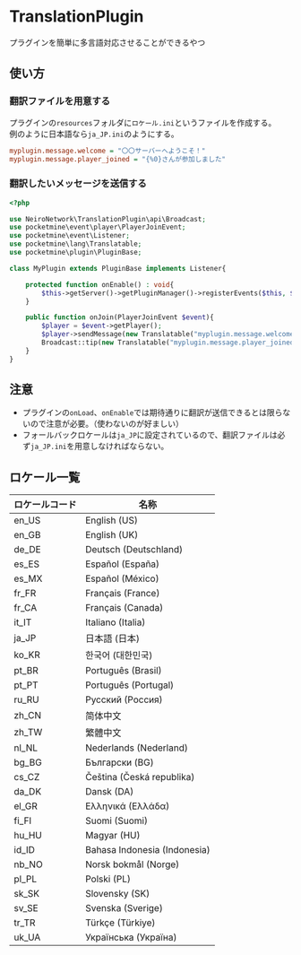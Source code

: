# TranslationPlugin
プラグインを簡単に多言語対応させることができるやつ

## 使い方
### 翻訳ファイルを用意する
プラグインの`resources`フォルダに`ロケール.ini`というファイルを作成する。  
例のように日本語なら`ja_JP.ini`のようにする。
```ini
myplugin.message.welcome = "〇〇サーバーへようこそ！"
myplugin.message.player_joined = "{%0}さんが参加しました"
```

### 翻訳したいメッセージを送信する

```php
<?php

use NeiroNetwork\TranslationPlugin\api\Broadcast;
use pocketmine\event\player\PlayerJoinEvent;
use pocketmine\event\Listener;
use pocketmine\lang\Translatable;
use pocketmine\plugin\PluginBase;

class MyPlugin extends PluginBase implements Listener{

    protected function onEnable() : void{
        $this->getServer()->getPluginManager()->registerEvents($this, $this);
    }

    public function onJoin(PlayerJoinEvent $event){
        $player = $event->getPlayer();
        $player->sendMessage(new Translatable("myplugin.message.welcome"));
        Broadcast::tip(new Translatable("myplugin.message.player_joined", [$player->getName()]));
    }
}
```

## 注意
- プラグインの`onLoad`、`onEnable`では期待通りに翻訳が送信できるとは限らないので注意が必要。（使わないのが好ましい）
- フォールバックロケールは`ja_JP`に設定されているので、翻訳ファイルは必ず`ja_JP.ini`を用意しなければならない。

## ロケール一覧
<!---
  https://github.com/ZtechNetwork/MCBVanillaResourcePack/blob/master/texts/language_names.json
--->
| ロケールコード | 名称 |
| --- | --- |
| en_US | English (US) |
| en_GB | English (UK) |
| de_DE | Deutsch (Deutschland) |
| es_ES | Español (España) |
| es_MX | Español (México) |
| fr_FR | Français (France) |
| fr_CA | Français (Canada) |
| it_IT | Italiano (Italia) |
| ja_JP | 日本語 (日本) |
| ko_KR | 한국어 (대한민국) |
| pt_BR | Português (Brasil) |
| pt_PT | Português (Portugal) |
| ru_RU | Русский (Россия) |
| zh_CN | 简体中文 |
| zh_TW | 繁體中文 |
| nl_NL | Nederlands (Nederland) |
| bg_BG | Български (BG) |
| cs_CZ | Čeština (Česká republika) |
| da_DK | Dansk (DA) |
| el_GR | Ελληνικά (Ελλάδα) |
| fi_FI | Suomi (Suomi) |
| hu_HU | Magyar (HU) |
| id_ID | Bahasa Indonesia (Indonesia) |
| nb_NO | Norsk bokmål (Norge) |
| pl_PL | Polski (PL) |
| sk_SK | Slovensky (SK) |
| sv_SE | Svenska (Sverige) |
| tr_TR | Türkçe (Türkiye) |
| uk_UA | Українська (Україна) |